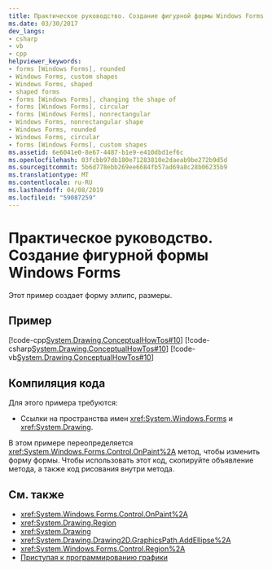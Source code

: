 ```yaml
---
title: Практическое руководство. Создание фигурной формы Windows Forms
ms.date: 03/30/2017
dev_langs:
- csharp
- vb
- cpp
helpviewer_keywords:
- forms [Windows Forms], rounded
- Windows Forms, custom shapes
- Windows Forms, shaped
- shaped forms
- forms [Windows Forms], changing the shape of
- forms [Windows Forms], circular
- forms [Windows Forms], nonrectangular
- Windows Forms, nonrectangular shape
- Windows Forms, rounded
- Windows Forms, circular
- forms [Windows Forms], custom shapes
ms.assetid: 6e6041e0-8e67-4487-b1e9-e410dbd1ef6c
ms.openlocfilehash: 03fcbb97db180e71283810e2daeab9be272b9d5d
ms.sourcegitcommit: 5b6d778ebb269ee6684fb57ad69a8c28b06235b9
ms.translationtype: MT
ms.contentlocale: ru-RU
ms.lasthandoff: 04/08/2019
ms.locfileid: "59087259"
---
```

# <a name="how-to-create-a-shaped-windows-form"></a>Практическое руководство. Создание фигурной формы Windows Forms
Этот пример создает форму эллипс, размеры.  
  
## <a name="example"></a>Пример  
 [!code-cpp[System.Drawing.ConceptualHowTos#10](~/samples/snippets/cpp/VS_Snippets_Winforms/System.Drawing.ConceptualHowTos/cpp/form1.cpp#10)]
 [!code-csharp[System.Drawing.ConceptualHowTos#10](~/samples/snippets/csharp/VS_Snippets_Winforms/System.Drawing.ConceptualHowTos/CS/form1.cs#10)]
 [!code-vb[System.Drawing.ConceptualHowTos#10](~/samples/snippets/visualbasic/VS_Snippets_Winforms/System.Drawing.ConceptualHowTos/VB/form1.vb#10)]  
  
## <a name="compiling-the-code"></a>Компиляция кода  
 Для этого примера требуются:  
  
-   Ссылки на пространства имен <xref:System.Windows.Forms> и <xref:System.Drawing>.  
  
 В этом примере переопределяется <xref:System.Windows.Forms.Control.OnPaint%2A> метод, чтобы изменить форму формы. Чтобы использовать этот код, скопируйте объявление метода, а также код рисования внутри метода.  
  
## <a name="see-also"></a>См. также

- <xref:System.Windows.Forms.Control.OnPaint%2A>
- <xref:System.Drawing.Region>
- <xref:System.Drawing>
- <xref:System.Drawing.Drawing2D.GraphicsPath.AddEllipse%2A>
- <xref:System.Windows.Forms.Control.Region%2A>
- [Приступая к программированию графики](getting-started-with-graphics-programming.md)

